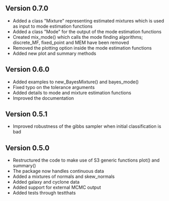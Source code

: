 ## Version 0.7.0
* Added a class "Mixture" representing estimated mixtures which is used as input to mode estimation functions
* Added a class "Mode" for the output of the mode estimation functions
* Created mix_mode() which calls the mode finding algorithms; discrete_MF, fixed_point and MEM have been removed
* Removed the plotting option inside the mode estimation functions
* Added new plot and summary methods

## Version 0.6.0
* Added examples to new_BayesMixture() and bayes_mode()
* Fixed typo on the tolerance arguments
* Added details to mode and mixture estimation functions
* Improved the documentation

## Version 0.5.1
* Improved robustness of the gibbs sampler when initial classification is bad

## Version 0.5.0 
* Restructured the code to make use of S3 generic functions plot() and summary()
* The package now handles continuous data
* Added a mixtures of normals and skew_normals
* Added galaxy and cyclone data
* Added support for external MCMC output
* Added tests through testthats
